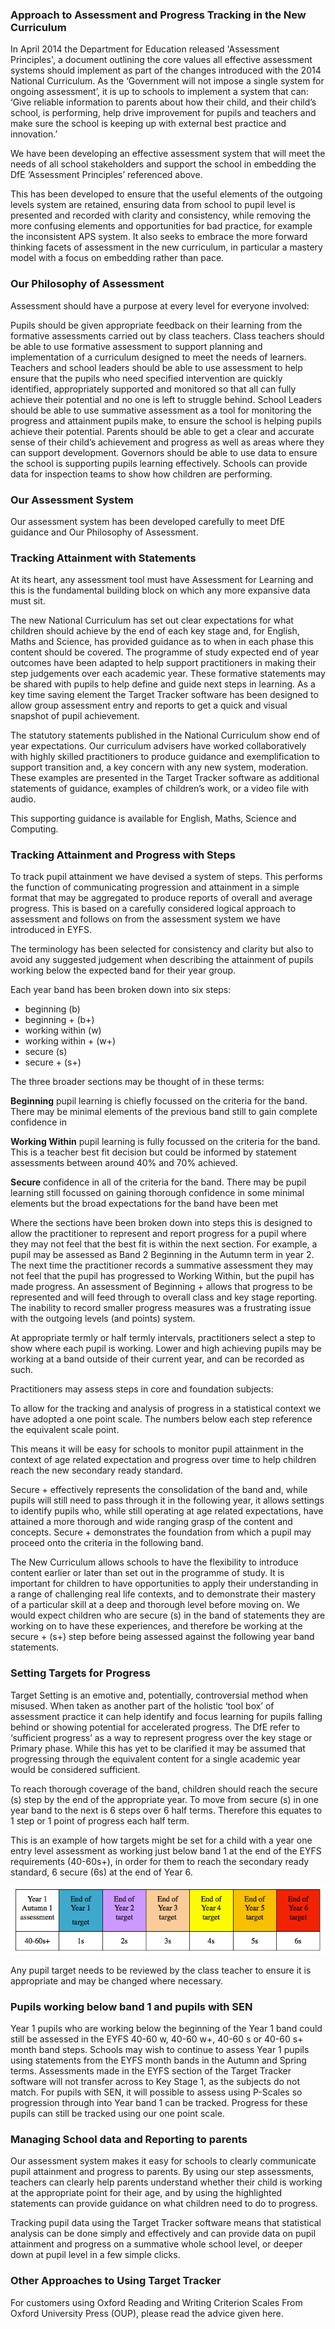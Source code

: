 ### Approach to Assessment and Progress Tracking in the New Curriculum

In April 2014 the Department for Education released 'Assessment Principles', a document outlining the core values all effective assessment systems should implement as part of the changes introduced with the 2014 National Curriculum. As the ‘Government will not impose a single system for ongoing assessment’, it is up to schools to implement a system that can: ‘Give reliable information to parents about how their child, and their child’s school, is performing, help drive improvement for pupils and teachers and make sure the school is keeping up with external best practice and innovation.’

We have been developing an effective assessment system that will meet the needs of all school stakeholders and support the school in embedding the DfE ‘Assessment Principles’ referenced above.

This has been developed to ensure that the useful elements of the outgoing levels system are retained, ensuring data from school to pupil level is presented and recorded with clarity and consistency, while removing the more confusing elements and opportunities for bad practice, for example the inconsistent APS system.
It also seeks to embrace the more forward thinking facets of assessment in the new curriculum, in particular a mastery model with a focus on embedding rather than pace.

### Our Philosophy of Assessment 

Assessment should have a purpose at every level for everyone involved:

Pupils should be given appropriate feedback on their learning from the formative assessments carried out by class teachers.
Class teachers should be able to use formative assessment to support planning and implementation of a curriculum designed to meet the needs of learners.
Teachers and school leaders should be able to use assessment to help ensure that the pupils who need specified intervention are quickly identified, appropriately supported and monitored so that all can fully achieve their potential and no one is left to struggle behind.
School Leaders should be able to use summative assessment as a tool for monitoring the progress and attainment pupils make, to ensure the school is helping pupils achieve their potential.
Parents should be able to get a clear and accurate sense of their child’s achievement and progress as well as areas where they can support development.
Governors should be able to use data to ensure the school is supporting pupils learning effectively.
Schools can provide data for inspection teams to show how children are performing.

### Our Assessment System

Our assessment system has been developed carefully to meet DfE guidance and Our Philosophy of Assessment.

### Tracking Attainment with Statements

At its heart, any assessment tool must have Assessment for Learning and this is the fundamental building block on which any more expansive data must sit.

The new National Curriculum has set out clear expectations for what children should achieve by the end of each key stage and, for English, Maths and Science, has provided guidance as to when in each phase this content should be covered. The programme of study expected end of year outcomes have been adapted to help support practitioners in making their step judgements over each academic year. These formative statements may be shared with pupils to help define and guide next steps in learning. As a key time saving element the Target Tracker software has been designed to allow group assessment entry and reports to get a quick and visual snapshot of pupil achievement.

The statutory statements published in the National Curriculum show end of year expectations. Our curriculum advisers have worked collaboratively with highly skilled practitioners to produce guidance and exemplification to support transition and, a key concern with any new system, moderation.  These examples are presented in the Target Tracker software as additional statements of guidance, examples of children’s work, or a video file with audio.

This supporting guidance is available for English, Maths, Science and Computing.

### Tracking Attainment and Progress with Steps

To track pupil attainment we have devised a system of steps. This performs the function of communicating progression and attainment in a simple format that may be aggregated to produce reports of overall and average progress. This is based on a carefully considered logical approach to assessment and follows on from the assessment system we have introduced in EYFS.

The terminology has been selected for consistency and clarity but also to avoid any suggested judgement when describing the attainment of pupils working below the expected band for their year group.

Each year band has been broken down into six steps:

- beginning (b)
- beginning + (b+)
- working within (w)
- working within + (w+)
- secure (s)
- secure + (s+)

The three broader sections may be thought of in these terms:


**Beginning** pupil learning is chiefly focussed on the criteria for the band. There may be minimal elements of the previous band still to gain complete confidence in

**Working Within** pupil learning is fully focussed on the criteria for the band. This is a teacher best fit decision but could be informed by statement assessments between around 40% and 70% achieved.

**Secure** confidence in all of the criteria for the band. There may be pupil learning still focussed on gaining thorough confidence in some minimal elements but the broad expectations for the band have been met

Where the sections have been broken down into steps this is designed to allow the practitioner to represent and report progress for a pupil where they may not feel that the best fit is within the next section. For example, a pupil may be assessed as Band 2 Beginning in the Autumn term in year 2. The next time the practitioner records a summative assessment they may not feel that the pupil has progressed to Working Within, but the pupil has made progress. An assessment of Beginning + allows that progress to be represented and will feed through to overall class and key stage reporting. The inability to record smaller progress measures was a frustrating issue with the outgoing levels (and points) system.

At appropriate termly or half termly intervals, practitioners select a step to show where each pupil is working. Lower and high achieving pupils may be working at a band outside of their current year, and can be recorded as such.

Practitioners may assess steps in core and foundation subjects:

To allow for the tracking and analysis of progress in a statistical context we have adopted a one point scale. The numbers below each step reference the equivalent scale point.

This means it will be easy for schools to monitor pupil attainment in the context of age related expectation and progress over time to help children reach the new secondary ready standard.

Secure + effectively represents the consolidation of the band and, while pupils will still need to pass through it in the following year, it allows settings to identify pupils who, while still operating at age related expectations, have attained a more thorough and wide ranging grasp of the content and concepts. Secure + demonstrates the foundation from which a pupil may proceed onto the criteria in the following band.

The New Curriculum allows schools to have the flexibility to introduce content earlier or later than set out in the programme of study. It is important for children to have opportunities to apply their understanding in a range of challenging real life contexts, and to demonstrate their mastery of a particular skill at a deep and thorough level before moving on. We would expect children who are secure (s) in the band of statements they are working on to have these experiences, and therefore be working at the secure + (s+) step before being assessed against the following year band statements.

### Setting Targets for Progress

Target Setting is an emotive and, potentially, controversial method when misused. When taken as another part of the holistic ‘tool box’ of assessment practice it can help identify and focus learning for pupils falling behind or showing potential for accelerated progress. The DfE refer to ‘sufficient progress’ as a way to represent progress over the key stage or Primary phase. While this has yet to be clarified it may be assumed that progressing through the equivalent content for a single academic year would be considered sufficient.

To reach thorough coverage of the band, children should reach the secure (s) step by the end of the appropriate year. To move from secure (s) in one year band to the next is 6 steps over 6 half terms. Therefore this equates to 1 step or 1 point of progress each half term.  

This is an example of how targets might be set for a child with a year one entry level assessment as working just below band 1 at the end of the EYFS requirements (40-60s+), in order for them to reach the secondary ready standard, 6 secure (6s) at the end of Year 6.

![](targets.png)

Any pupil target needs to be reviewed by the class teacher to ensure it is appropriate and may be changed where necessary.

### Pupils working below band 1 and pupils with SEN

Year 1 pupils who are working below the beginning of the Year 1 band could still be assessed in the EYFS 40-60 w, 40-60 w+, 40-60 s or 40-60 s+ month band steps. S​chools may wish to continue to assess Year 1 pupils using statements from the EYFS month bands in the Autumn and Spring terms. Assessments made in the EYFS section of the Target Tracker software will not transfer across to Key Stage 1, as the subjects do not match. For pupils with SEN, it will possible to assess using P-Scales so progression through into Year band 1 can be tracked. Progress for these pupils can still be tracked using our one point scale.

### Managing School data and Reporting to parents

Our assessment system makes it easy for schools to clearly communicate pupil attainment and progress to parents. By using our step assessments, teachers can clearly help parents understand whether their child is working at the appropriate point for their age, and by using the highlighted statements can provide guidance on what children need to do to progress.

Tracking pupil data using the Target Tracker software means that statistical analysis can be done simply and effectively and can provide data on pupil attainment and progress on a summative whole school level, or deeper down at pupil level in a few simple clicks.

### Other Approaches to Using Target Tracker

For customers using Oxford Reading and Writing Criterion Scales From Oxford University Press (OUP), please read the advice given here.
